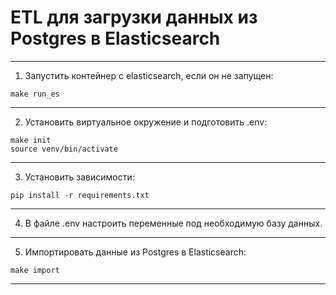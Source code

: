 # ETL для загрузки данных из Postgres в Elasticsearch

---
1. Запустить контейнер с elasticsearch, если он не запущен:
```console
make run_es
```
---
2. Установить виртуальное окружение и подготовить .env:
```console
make init
source venv/bin/activate
```
---
3. Установить зависимости:
```console
pip install -r requirements.txt
```
---
4. В файле .env настроить переменные под необходимую базу данных.
---
5. Импортировать данные из Postgres в Elasticsearch:
```console
make import
```
---
